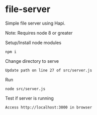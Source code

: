 # file-server
Simple file server using Hapi.

Note: Requires node 8 or greater

Setup/Install node modules
```
npm i
```

Change directory to serve
```
Update path on line 27 of src/server.js
```

Run
```
node src/server.js
```

Test if server is running
```
Access http://localhost:3000 in browser
```

